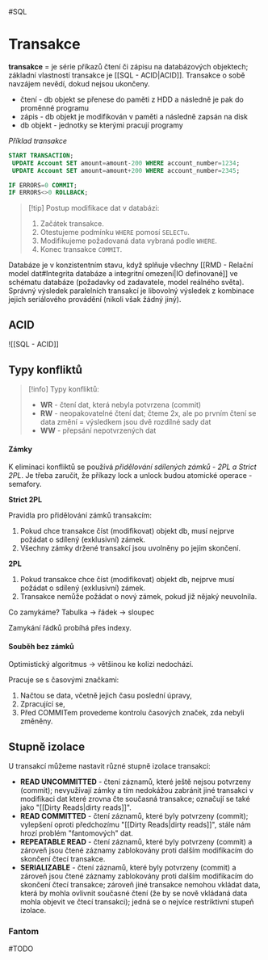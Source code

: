 #SQL
# Transakce
**transakce** = je série příkazů čtení či zápisu na databázových objektech; základní vlastností transakce je [[SQL - ACID|ACID]]. Transakce o sobě navzájem nevědí, dokud nejsou ukončeny.

- čtení - db objekt se přenese do paměti z HDD a následně je pak do proměnné programu
- zápis - db objekt je modifikován v paměti a následně zapsán na disk
- db objekt - jednotky se kterými pracují programy

*Příklad transakce*
``` sql
START TRANSACTION;
 UPDATE Account SET amount=amount-200 WHERE account_number=1234;
 UPDATE Account SET amount=amount+200 WHERE account_number=2345;

IF ERRORS=0 COMMIT;
IF ERRORS<>0 ROLLBACK;
```

> [!tip] Postup modifikace dat v databázi:
>1. Začátek transakce.
>2. Otestujeme podmínku `WHERE` pomosí `SELECTu`.
>3. Modifikujeme požadovaná data vybraná podle `WHERE`.
>4. Konec transakce `COMMIT`.

Databáze je v konzistentním stavu, když splňuje všechny [[RMD - Relační model dat#Integrita databáze a integritní omezení|IO definované]] ve schématu databáze (požadavky od zadavatele, model reálného světa).
Správný výsledek paralelních transakcí je libovolný výsledek z kombinace jejich seriálového provádění (nikoli však žádný jiný). 
## ACID
![[SQL - ACID]]

## Typy konfliktů
> [!info] Typy konfliktů:
>- **WR** - čtení dat, která nebyla potvrzena (commit)
>- **RW** - neopakovatelné čtení dat; čteme 2x, ale po prvním čtení se data změní = výsledkem jsou dvě rozdílné sady dat
>- **WW** - přepsání nepotvrzených dat

#### Zámky
K eliminaci konfliktů se používá *přidělování sdílených zámků - 2PL a Strict 2PL*. Je třeba zaručit, že příkazy lock a unlock budou atomické operace - semafory.

**Strict 2PL**

Pravidla pro přidělování zámků transakcím:
1. Pokud chce transakce číst (modifikovat) objekt db, musí nejprve požádat o sdílený (exklusivní) zámek.
2. Všechny zámky držené transakcí jsou uvolněny po jejím skončení.

**2PL**
1. Pokud transakce chce číst (modifikovat) objekt db, nejprve musí požádat o sdílený (exklusivní) zámek.
2. Transakce nemůže požádat o nový zámek, pokud již nějaký neuvolnila.

Co zamykáme?
Tabulka -> řádek -> sloupec

Zamykání řádků probíhá přes indexy.
#### Souběh bez zámků
Optimistický algoritmus -> většinou ke kolizi nedochází.

Pracuje se s časovými značkami:
1. Načtou se data, včetně jejich času poslední úpravy,
2. Zpracující se,
3. Před COMMITem provedeme kontrolu časových značek, zda nebyli změněny. 
## Stupně izolace
U transakcí můžeme nastavit různé stupně izolace transakcí:
- **READ UNCOMMITTED** - čtení záznamů, které ještě nejsou potvrzeny (commit); nevyužívají zámky a tím nedokážou zabránit jiné transakci v modifikaci dat které zrovna čte současná transakce; označují se také jako "[[Dirty Reads|dirty reads]]".
- **READ COMMITTED** - čtení záznamů, které byly potvrzeny (commit); vylepšení oproti předchozímu "[[Dirty Reads|dirty reads]]", stále nám hrozí problém "fantomových" dat.
- **REPEATABLE READ** - čtení záznamů, které byly potvrzeny (commit) a zároveň jsou čtené záznamy zablokovány proti dalším modifikacím do skončení čtecí transakce. 
- **SERIALIZABLE** - čtení záznamů, které byly potvrzeny (commit) a zároveň jsou čtené záznamy zablokovány proti dalším modifikacím do skončení čtecí transakce; zároveň jiné transakce nemohou vkládat data, která by mohla ovlivnit současné čtení (že by se nově vkládaná data mohla objevit ve čtecí transakci); jedná se o nejvíce restriktivní stupeň izolace.

### Fantom
#TODO
